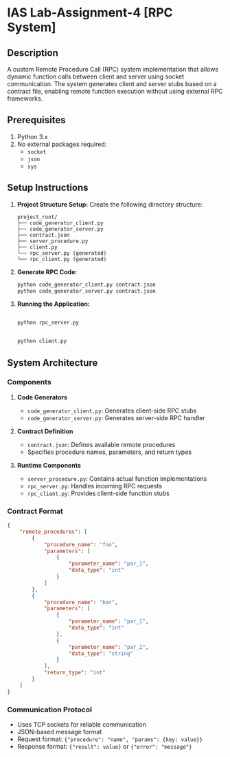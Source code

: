 # IAS Lab-Assignment-4 [RPC System]

## Description
A custom Remote Procedure Call (RPC) system implementation that allows dynamic function calls between client and server using socket communication. The system generates client and server stubs based on a contract file, enabling remote function execution without using external RPC frameworks.

## Prerequisites
1. Python 3.x
2. No external packages required:
   - `socket`
   - `json`
   - `sys`

## Setup Instructions

1. **Project Structure Setup:**
   Create the following directory structure:
   ```
   project_root/
   ├── code_generator_client.py
   ├── code_generator_server.py
   ├── contract.json
   ├── server_procedure.py
   ├── client.py
   └── rpc_server.py (generated)
   └── rpc_client.py (generated)
   ```

2. **Generate RPC Code:**
   ```bash
   python code_generator_client.py contract.json
   python code_generator_server.py contract.json
   ```

3. **Running the Application:**
   ```bash

   python rpc_server.py
   

   python client.py
   ```

## System Architecture

### Components
1. **Code Generators**
   - `code_generator_client.py`: Generates client-side RPC stubs
   - `code_generator_server.py`: Generates server-side RPC handler

2. **Contract Definition**
   - `contract.json`: Defines available remote procedures
   - Specifies procedure names, parameters, and return types

3. **Runtime Components**
   - `server_procedure.py`: Contains actual function implementations
   - `rpc_server.py`: Handles incoming RPC requests
   - `rpc_client.py`: Provides client-side function stubs

### Contract Format
```json
{
    "remote_procedures": [
        {
            "procedure_name": "foo",
            "parameters": [
                {
                    "parameter_name": "par_1",
                    "data_type": "int"
                }
            ]
        },
        {
            "procedure_name": "bar",
            "parameters": [
                {
                    "parameter_name": "par_1",
                    "data_type": "int"
                },
                {
                    "parameter_name": "par_2",
                    "data_type": "string"
                }
            ],
            "return_type": "int"
        }
    ]
}
```

### Communication Protocol
- Uses TCP sockets for reliable communication
- JSON-based message format
- Request format: `{"procedure": "name", "params": {key: value}}`
- Response format: `{"result": value}` or `{"error": "message"}`
